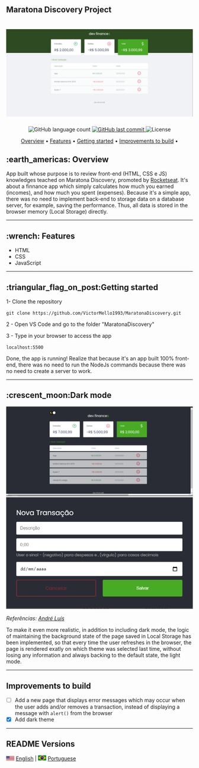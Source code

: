 <h2> Maratona Discovery Project</h2>

<h1 align="center">
  <img alt="Home page DevFinances" src="./assets/Screenshot_DevFinance.png"/>
</h1>
  
<p align="center">
  <img alt="GitHub language count" src="https://img.shields.io/github/languages/count/VictorMello1993/MaratonaDiscovery?color=FF0000">
  
  <a href="https://github.com/VictorMello1993/FlappyBird/commits/master">
    <img alt="GitHub last commit" src="https://img.shields.io/github/last-commit/VictorMello1993/MaratonaDiscovery?color=D3D3D3">
  </a> 
  
  <img alt="License" src="https://img.shields.io/badge/license-MIT-brightgreen">
   <a href="https://github.com/VictorMello1993/MaratonaDiscovery/stargazers"></a>
</p>

<p align="center">
  <a href="#earth_americas-overview">Overview</a> •
  <a href="#wrench-features">Features</a> •
  <a href="#triangular_flag_on_postgetting-started">Getting started</a> •  
  <a href="#improvements-to-build">Improvements to build</a> •  
</p>

<h2>:earth_americas: Overview</h2>
<p>App built whose purpose is to review front-end (HTML, CSS e JS) knowledges teached on Maratona Discovery, 
     promoted by <a href="https://rocketseat.com.br/">Rocketseat</a>. It's about a finnance app which simply calculates how much you earned (incomes), and how much you spent (expenses). 
     Because it's a simple app, there was no need to implement back-end to storage data on a database server, for example, 
     saving the performance. Thus, all data is stored in the browser memory (Local Storage) directly.
</p>

---

<h2>:wrench: Features</h2>
<ul>
  <li>HTML</li>
  <li>CSS</li>
  <li>JavaScript</li>
</ul>

---

<h2>:triangular_flag_on_post:Getting started</h2>

1- Clone the repository
```
git clone https://github.com/VictorMello1993/MaratonaDiscovery.git
```
2 - Open VS Code and go to the folder "MaratonaDiscovery"

3 - Type in your browser to access the app
```
localhost:5500
```

<p>Done, the app is running! Realize that because it's an app built 100% front-end, there was no need to run the NodeJs commands because there was no need to create a server
   to work.
</p>



---



<h2>:crescent_moon:Dark mode</h2>
<img src="./assets/DevFinancesDarkMode1.png" alt="Modo escuro"/>
<img src="./assets/DevFinancesDarkMode2.png" alt="Modo escuro"/>

<p><i>Referências: <a href="https://github.com/andrePereira11/maratonaDiscover">André Luís</a></i></p>

<p>To make it even more realistic, in addition to including dark mode, the logic of maintaining the background state of the page saved in Local Storage has been implemented, so that every time the user refreshes in the browser, the page is rendered exatly on which theme was selected last time, without losing any information and always backing to the default state, the light mode.</p>



---



## Improvements to build
- [ ] Add a new page that displays error messages which may occur when the user adds and/or removes a transaction, instead of displaying a message with ```alert()``` from the browser
- [x] Add dark theme

---
## README Versions
 <img alt="United States Flag" src="./assets/eua.png" width="22px"/> <a href="/README-ENUS.md">English</a> | <img alt="Brazil flag" src="./assets/br.jpg" width="22px"/> <a href="/README.md">Portuguese</a>

